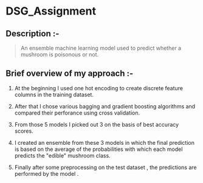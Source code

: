# DSG_Assignment

## Description :-

> An ensemble machine learning model used to predict whether a mushroom is poisonous or not.

## Brief overview of my approach :-

1. At the beginning I used one hot encoding to create discrete feature columns in the training dataset.

2. After that I chose various bagging and gradient boosting algorithms and compared their perforance using cross validation.

3. From those 5 models I picked out 3 on the basis of best accuracy scores.

4. I created an ensemble from these 3 models in which the final prediction is based on the average of the probabilities with
   which each model predicts the "edible" mushroom class.
 
5. Finally after some preprocessing on the test dataset , the predictions are performed by the model .
  
